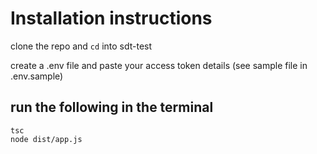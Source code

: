 # Installation instructions
clone the repo and `cd` into sdt-test

create a .env file and paste your access token details (see sample file in .env.sample)

## run the following in the terminal
```
tsc
node dist/app.js
```